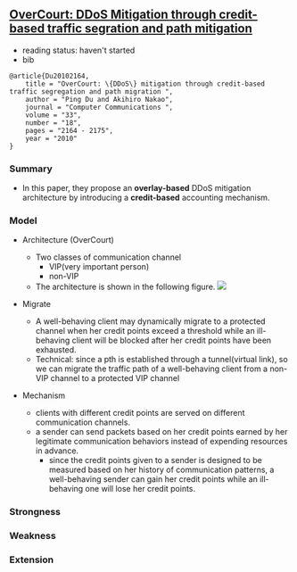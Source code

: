 [OverCourt: DDoS Mitigation through credit-based traffic segration and path mitigation](http://www.sciencedirect.com/science/article/pii/S0140366410004251)
---

- reading status: haven't started
- bib
```
@article{Du20102164,
    title = "OverCourt: \{DDoS\} mitigation through credit-based traffic segregation and path migration ",
    author = "Ping Du and Akihiro Nakao",
    journal = "Computer Communications ",
    volume = "33",
    number = "18",
    pages = "2164 - 2175",
    year = "2010"
}
```

### Summary
- In this paper, they propose an **overlay-based** DDoS mitigation architecture by introducing a **credit-based** accounting mechanism.

### Model
- Architecture (OverCourt)
    - Two classes of communication channel
        - VIP(very important person)
        - non-VIP 
    - The architecture is shown in the following figure.
    ![](https://github.com/hxwang/Security-Summary/blob/master/figs/OverCourt-arch.PNG)
    
- Migrate
    - A well-behaving client may dynamically migrate to a protected channel when her credit points exceed a threshold while an ill-behaving client will be blocked after her credit points have been exhausted. 
    - Technical: since a pth is established through a tunnel(virtual link), so we can migrate the traffic path of a well-behaving client from a non-VIP channel to a protected VIP channel

- Mechanism
    - clients with different credit points are served on different communication channels. 
    - a sender can send packets based on her credit points earned by her legitimate communication behaviors instead of expending resources in advance.
        - since the credit points given to a sender is designed to be measured based on her history of communication patterns, a well-behaving sender can gain her credit points while an ill-behaving one will lose her credit points. 
    

### Strongness

### Weakness

### Extension

